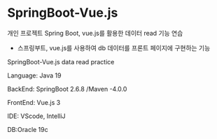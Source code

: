 # SpringBoot-Vue.js

개인 프로젝트 
Spring Boot, vue.js를 활용한 데이터 read 기능 연습
- 스프링부트, vue.js를 사용하여 db 데이터를 프론트 페이지에 구현하는 기능

SpringBoot-Vue.js data read practice

Language: Java 19

BackEnd: SpringBoot 2.6.8 /Maven -4.0.0

FrontEnd: Vue.js 3

IDE: VScode, IntelliJ 

DB:Oracle 19c
 
